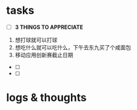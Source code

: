 # tasks
- [ ] **3 THINGS TO APPRECIATE**
1. 想打球就可以打球
2. 想吃什么就可以吃什么，下午去东九买了个咸面包
3. 移动应用创新赛截止日期
- [ ] 
- [ ] 


# logs & thoughts






